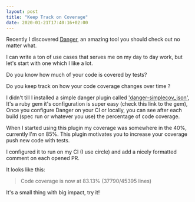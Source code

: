 ```yaml
---
layout: post
title: "Keep Track on Coverage"
date: 2020-01-21T17:40:16+02:00
---
```


Recently I discovered [Danger](https://github.com/danger/danger), an amazing tool you should check out no matter what.

I can write a ton of use cases that serves me on my day to day work, but let's start with one which I like a lot.

Do you know how much of your code is covered by tests? 

Do you keep track on how your code coverage changes over time ?

I didn't till I installed a simple danger plugin called ['danger-simplecov_json'](https://github.com/marcelofabri/danger-simplecov_json), It's a ruby gem it's configuration is super easy (check this link to the gem),
Once you configure Danger on your CI or locally, you can see after each build (spec run or whatever you use) the percentage of code coverage.

When I started using this plugin my coverage was somewhere in the 40%, currently I'm on 85%. This plugin motivates you to increase your coverage push new code with tests.

I configured it to run on my CI (I use circle) and add a nicely formatted comment on each opened PR.

It looks like this:

>Code coverage is now at 83.13% (37790/45395 lines)

It's a small thing with big impact, try it! 
 